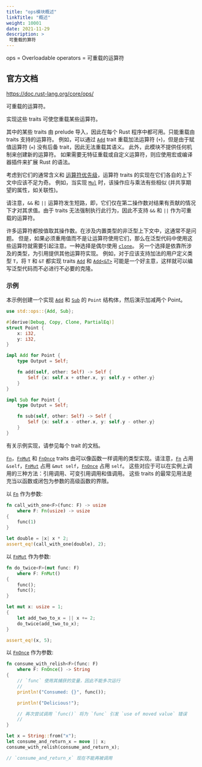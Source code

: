 ```yaml
---
title: "ops模块概述"
linkTitle: "概述"
weight: 10001
date: 2021-11-29
description: >
 可重载的算符
---
```




ops = Overloadable operators = 可重载的运算符



## 官方文档

https://doc.rust-lang.org/core/ops/

可重载的运算符。

实现这些 traits 可使您重载某些运算符。

其中的某些 traits 由 prelude 导入，因此在每个 Rust 程序中都可用。只能重载由 traits 支持的运算符。 例如，可以通过 [`Add`](trait.Add.html) trait 重载加法运算符 (`+`)，但是由于赋值运算符 (`=`) 没有后备 trait，因此无法重载其语义。 此外，此模块不提供任何机制来创建新的运算符。 如果需要无特征重载或自定义运算符，则应使用宏或编译器插件来扩展 Rust 的语法。

考虑到它们的通常含义和 [运算符优先级](../../reference/expressions.html#expression-precedence)，运算符 traits 的实现在它们各自的上下文中应该不足为奇。 例如，当实现 [`Mul`](trait.Mul.html) 时，该操作应与乘法有些相似 (并共享期望的属性，如关联性)。

请注意，`&&` 和 `||` 运算符发生短路，即，它们仅在第二操作数对结果有贡献的情况下才对其求值。由于 traits 无法强制执行此行为，因此不支持 `&&` 和 `||` 作为可重载的运算符。

许多运算符都按值取其操作数。在涉及内置类型的非泛型上下文中，这通常不是问题。 但是，如果必须重用值而不是让运算符使用它们，那么在泛型代码中使用这些运算符就需要引起注意。一种选择是偶尔使用 [`clone`](../clone/trait.Clone.html#tymethod.clone)。 另一个选择是依靠所涉及的类型，为引用提供其他运算符实现。 例如，对于应该支持加法的用户定义类型 `T`，将 `T` 和 `&T` 都实现 traits [`Add`](trait.Add.html) 和 [`Add<&T>`](trait.Add.html) 可能是一个好主意，这样就可以编写泛型代码而不必进行不必要的克隆。

### 示例

本示例创建一个实现 [`Add`](trait.Add.html) 和 [`Sub`](trait.Sub.html) 的 `Point` 结构体，然后演示加减两个 Point。

```rust
use std::ops::{Add, Sub};

#[derive(Debug, Copy, Clone, PartialEq)]
struct Point {
    x: i32,
    y: i32,
}

impl Add for Point {
    type Output = Self;

    fn add(self, other: Self) -> Self {
        Self {x: self.x + other.x, y: self.y + other.y}
    }
}

impl Sub for Point {
    type Output = Self;

    fn sub(self, other: Self) -> Self {
        Self {x: self.x - other.x, y: self.y - other.y}
    }
}
```

有关示例实现，请参见每个 trait 的文档。

[`Fn`](trait.Fn.html)，[`FnMut`](trait.FnMut.html) 和 [`FnOnce`](trait.FnOnce.html) traits 由可以像函数一样调用的类型实现。请注意，[`Fn`](trait.Fn.html) 占用 `&self`，[`FnMut`](trait.FnMut.html) 占用 `&mut self`，[`FnOnce`](trait.FnOnce.html) 占用 `self`。 这些对应于可以在实例上调用的三种方法：引用调用、可变引用调用和值调用。 这些 traits 的最常见用法是充当以函数或闭包为参数的高级函数的界限。

以 [`Fn`](trait.Fn.html) 作为参数:

```rust
fn call_with_one<F>(func: F) -> usize
    where F: Fn(usize) -> usize
{
    func(1)
}

let double = |x| x * 2;
assert_eq!(call_with_one(double), 2);
```

以 [`FnMut`](trait.FnMut.html) 作为参数:

```rust
fn do_twice<F>(mut func: F)
    where F: FnMut()
{
    func();
    func();
}

let mut x: usize = 1;
{
    let add_two_to_x = || x += 2;
    do_twice(add_two_to_x);
}

assert_eq!(x, 5);
```

以 [`FnOnce`](trait.FnOnce.html) 作为参数:

```rust
fn consume_with_relish<F>(func: F)
    where F: FnOnce() -> String
{
    // `func` 使用其捕获的变量，因此不能多次运行
    //
    println!("Consumed: {}", func());

    println!("Delicious!");

    // 再次尝试调用 `func()` 将为 `func` 引发 `use of moved value` 错误
    //
}

let x = String::from("x");
let consume_and_return_x = move || x;
consume_with_relish(consume_and_return_x);

// `consume_and_return_x` 现在不能再被调用
```


